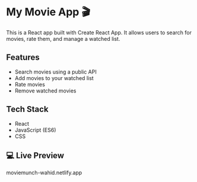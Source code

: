 # My Movie App 🎬

This is a React app built with Create React App. It allows users to search for movies, rate them, and manage a watched list.

## Features
- Search movies using a public API
- Add movies to your watched list
- Rate movies
- Remove watched movies

## Tech Stack
- React
- JavaScript (ES6)
- CSS

## 💻 Live Preview

moviemunch-wahid.netlify.app